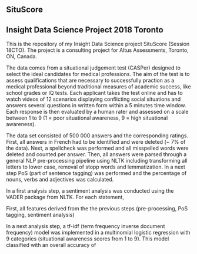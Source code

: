 ## SituScore
## Insight Data Science Project 2018 Toronto

This is the repository of my Insight Data Science project SituScore (Session 18CTO). The project is a consulting project for Altus Assessments, Toronto, ON, Canada. 

The data comes from a situational judgement test (CASPer) designed to select the ideal candidates for medical professions. The aim of the test is to assess qualifications that are necessary to successfully praction as a medical professional beyond traditional measures of academic success, like school grades or IQ tests. Each applicant takes the test online and has to watch videos of 12 scenarios displaying conflicting social situations and answers several questions in written form within a 5 minutes time window. Each response is then evaluated by a human rater and assessed on a scale between 1 to 9 (1 = poor situational awareness, 9 = high situational awareness). 

The data set consisted of 500 000 answers and the corresponding ratings. First, all answers in French had to be identified and were deleted (~ 7% of the data). Next, a spellcheck was performed and all misspelled words were deleted and counted per answer. Then, all answers were parsed through a general NLP pre-processing pipeline using NLTK including transforming all letters to lower case, removal of stopp words and lemmatization. In a next step PoS (part of sentence tagging) was performed and the percentage of nouns, verbs and adjectives was calculated. 

In a first analysis step, a sentiment analysis was conducted using the VADER package from NLTK. For each statement, 

First, all features derived from the the previous steps (pre-processing, PoS tagging, sentiment analysis) 

In a next analysis step, a tf-idf (term frequency inverse document frequency) model was implemented in a multinomial logistic regression with 9 categories (situational awareness scores from 1 to 9). This model classified with an overall accuracy of 
